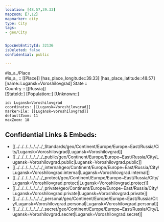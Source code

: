 ```yaml
---
location: [48.57,39.33] 
mapzoom: [7,12] 
mapmarker: city 
type: City
tags:
- geo/City


SpocWebEntityId: 32136
isDeleted: false
confidential: public

---
```

#is_a_/Place  
#is_a_ :: [[Place]] 
[has_place_longitude::39.33] 
[has_place_latitude::48.57] 
[name::Lugansk=Voroshilovgrad] 
State ::  
Country :: [[Russia]]  
[StateId::] 
[Population::] 
[Unknown::] 


```leaflet
id: Lugansk=Voroshilovgrad
coordinates: [[Lugansk=Voroshilovgrad]] 
markerFile: [[Lugansk=Voroshilovgrad]] 
defaultZoom: 11 
maxZoom: 18
```


## Confidential Links & Embeds: 
- [[../../../../../../../_Standards/geo/Continent/Europe/Europe~East/Russia/City/Lugansk=Voroshilovgrad|Lugansk=Voroshilovgrad]] 
- [[../../../../../../../_public/geo/Continent/Europe/Europe~East/Russia/City/Lugansk=Voroshilovgrad.public|Lugansk=Voroshilovgrad.public]] 
- [[../../../../../../../_internal/geo/Continent/Europe/Europe~East/Russia/City/Lugansk=Voroshilovgrad.internal|Lugansk=Voroshilovgrad.internal]] 
- [[../../../../../../../_protect/geo/Continent/Europe/Europe~East/Russia/City/Lugansk=Voroshilovgrad.protect|Lugansk=Voroshilovgrad.protect]] 
- [[../../../../../../../_private/geo/Continent/Europe/Europe~East/Russia/City/Lugansk=Voroshilovgrad.private|Lugansk=Voroshilovgrad.private]] 
- [[../../../../../../../_personal/geo/Continent/Europe/Europe~East/Russia/City/Lugansk=Voroshilovgrad.personal|Lugansk=Voroshilovgrad.personal]] 
- [[../../../../../../../_secret/geo/Continent/Europe/Europe~East/Russia/City/Lugansk=Voroshilovgrad.secret|Lugansk=Voroshilovgrad.secret]] 
